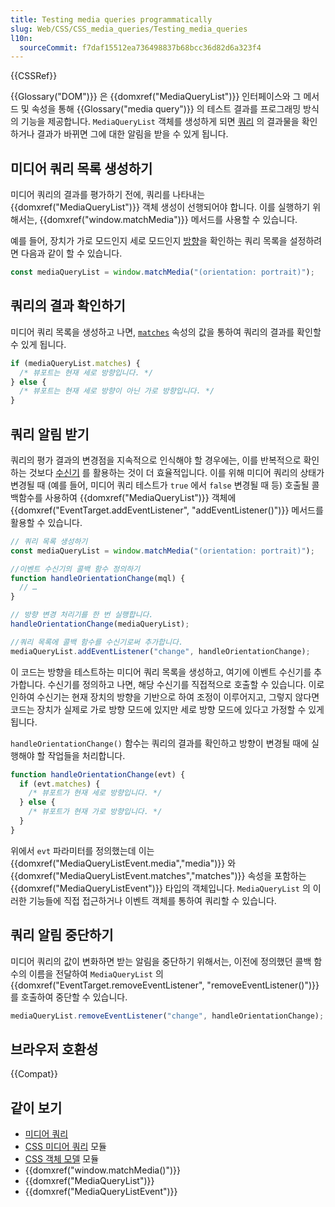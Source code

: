 ```yaml
---
title: Testing media queries programmatically
slug: Web/CSS/CSS_media_queries/Testing_media_queries
l10n:
  sourceCommit: f7daf15512ea736498837b68bcc36d82d6a323f4
---
```


{{CSSRef}}

{{Glossary("DOM")}} 은 {{domxref("MediaQueryList")}} 인터페이스와 그 메서드 및 속성을 통해 {{Glossary("media query")}} 의 테스트 결과를 프로그래밍 방식의 기능을 제공합니다. `MediaQueryList` 객체를 생성하게 되면 [쿼리](/ko/docs/Web/CSS/CSS_media_queries/Using_media_queries) 의 결과물을 확인하거나 결과가 바뀌면 그에 대한 알림을 받을 수 있게 됩니다.

## 미디어 쿼리 목록 생성하기

미디어 쿼리의 결과를 평가하기 전에, 쿼리를 나타내는 {{domxref("MediaQueryList")}} 객체 생성이 선행되어야 합니다. 이를 실행하기 위해서는, {{domxref("window.matchMedia")}} 메서드를 사용할 수 있습니다.

예를 들어, 장치가 가로 모드인지 세로 모드인지 [방향](/ko/docs/Web/CSS/@media/orientation)을 확인하는 쿼리 목록을 설정하려면 다음과 같이 할 수 있습니다.

```js
const mediaQueryList = window.matchMedia("(orientation: portrait)");
```

## 쿼리의 결과 확인하기

미디어 쿼리 목록을 생성하고 나면, [`matches`](/ko/docs/Web/API/MediaQueryList/matches) 속성의 값을 통하여 쿼리의 결과를 확인할 수 있게 됩니다.

```js
if (mediaQueryList.matches) {
  /* 뷰포트는 현재 세로 방향입니다. */
} else {
  /* 뷰포트는 현재 세로 방향이 아닌 가로 방향입니다. */
}
```

## 쿼리 알림 받기

쿼리의 평가 결과의 변경점을 지속적으로 인식해야 할 경우에는, 이를 반복적으로 확인하는 것보다 [수신기](/ko/docs/Web/API/EventTarget/addEventListener) 를 활용하는 것이 더 효율적입니다. 이를 위해 미디어 쿼리의 상태가 변경될 때 (예를 들어, 미디어 쿼리 테스트가 `true` 에서 `false` 변경될 때 등) 호출될 콜백함수를 사용하여 {{domxref("MediaQueryList")}} 객체에 {{domxref("EventTarget.addEventListener", "addEventListener()")}} 메서드를 활용할 수 있습니다.

```js
// 쿼리 목록 생성하기
const mediaQueryList = window.matchMedia("(orientation: portrait)");

//이벤트 수신기의 콜백 함수 정의하기
function handleOrientationChange(mql) {
  // …
}

// 방향 변경 처리기를 한 번 실행합니다.
handleOrientationChange(mediaQueryList);

//쿼리 목록에 콜백 함수를 수신기로써 추가합니다.
mediaQueryList.addEventListener("change", handleOrientationChange);
```

이 코드는 방향을 테스트하는 미디어 쿼리 목록을 생성하고, 여기에 이벤트 수신기를 추가합니다. 수신기를 정의하고 나면, 해당 수신기를 직접적으로 호출할 수 있습니다. 이로 인하여 수신기는 현재 장치의 방향을 기반으로 하여 조정이 이루어지고, 그렇지 않다면 코드는 장치가 실제로 가로 방향 모드에 있지만 세로 방향 모드에 있다고 가정할 수 있게 됩니다.

`handleOrientationChange()` 함수는 쿼리의 결과를 확인하고 방향이 변경될 때에 실행해야 할 작업들을 처리합니다.

```js
function handleOrientationChange(evt) {
  if (evt.matches) {
    /* 뷰포트가 현재 세로 방향입니다. */
  } else {
    /* 뷰포트가 현재 가로 방향입니다. */
  }
}
```

위에서 `evt` 파라미터를 정의했는데 이는 {{domxref("MediaQueryListEvent.media","media")}} 와 {{domxref("MediaQueryListEvent.matches","matches")}} 속성을 포함하는 {{domxref("MediaQueryListEvent")}} 타입의 객체입니다. `MediaQueryList` 의 이러한 기능들에 직접 접근하거나 이벤트 객체를 통하여 쿼리할 수 있습니다.

## 쿼리 알림 중단하기

미디어 쿼리의 값이 변화하면 받는 알림을 중단하기 위해서는, 이전에 정의했던 콜백 함수의 이름을 전달하여 `MediaQueryList` 의 {{domxref("EventTarget.removeEventListener", "removeEventListener()")}} 를 호출하여 중단할 수 있습니다.

```js
mediaQueryList.removeEventListener("change", handleOrientationChange);
```

## 브라우저 호환성

{{Compat}}

## 같이 보기

- [미디어 쿼리](/ko/docs/Web/CSS/CSS_media_queries/Using_media_queries)
- [CSS 미디어 쿼리](/ko/docs/Web/CSS/CSS_media_queries) 모듈
- [CSS 객체 모델](/ko/docs/Web/API/CSS_Object_Model) 모듈
- {{domxref("window.matchMedia()")}}
- {{domxref("MediaQueryList")}}
- {{domxref("MediaQueryListEvent")}}
